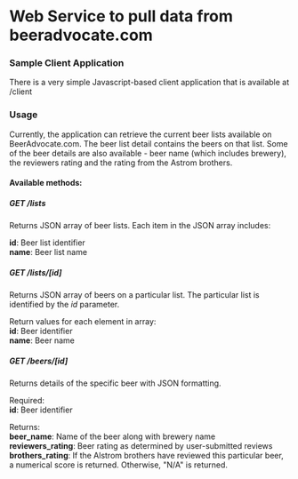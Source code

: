 Web Service to pull data from beeradvocate.com
========

### Sample Client Application ###

There is a very simple Javascript-based client application that is available at /client

### Usage ###

Currently, the application can retrieve the current beer lists available on BeerAdvocate.com.  The beer list detail contains the beers on that list.  Some of the beer details are also available - beer name (which includes brewery), the reviewers rating and the rating from the Astrom brothers.

#### Available methods: ####

##### GET /lists  
Returns JSON array of beer lists.  Each item in the JSON array includes:

**id**: Beer list identifier  
**name**: Beer list name  

##### GET /lists/[id]   
Returns JSON array of beers on a particular list.  The particular list is identified by the *id* parameter.

Return values for each element in array:  
**id**: Beer identifier  
**name**: Beer name  

##### GET /beers/[id]   
Returns details of the specific beer with JSON formatting.

Required:  
**id**: Beer identifier  

Returns:  
**beer_name**: Name of the beer along with brewery name  
**reviewers_rating**: Beer rating as determined by user-submitted reviews  
**brothers_rating**: If the Alstrom brothers have reviewed this particular beer, a numerical score is returned.  Otherwise, "N/A" is returned.

